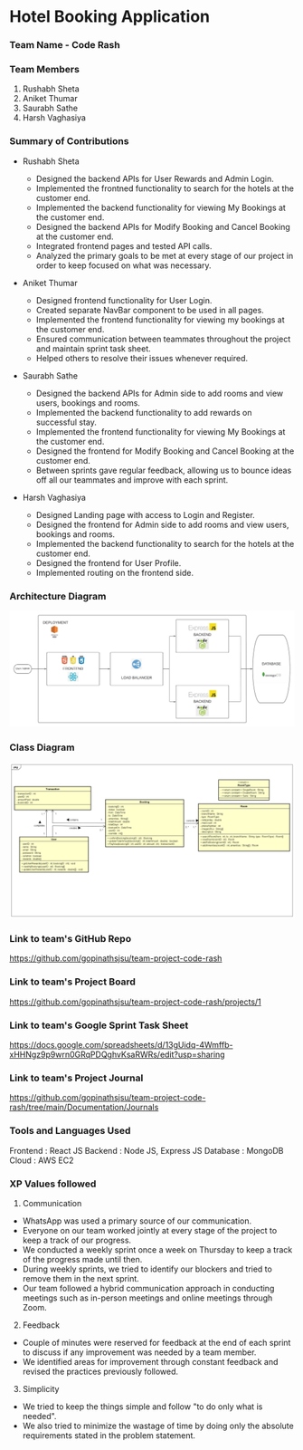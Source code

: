 # Hotel Booking Application

### Team Name - Code Rash

### Team Members
1. Rushabh Sheta
2. Aniket Thumar
3. Saurabh Sathe
4. Harsh Vaghasiya

### Summary of Contributions
- Rushabh Sheta
  - Designed the backend APIs for User Rewards and Admin Login.
  - Implemented the frontned functionality to search for the hotels at the customer end.
  - Implemented the backend functionality for viewing My Bookings at the customer end.
  - Designed the backend APIs for Modify Booking and Cancel Booking at the customer end.
  - Integrated frontend pages and tested API calls.
  - Analyzed the primary goals to be met at every stage of our project in order to keep focused on what was necessary.
  
- Aniket Thumar
  - Designed frontend functionality for User Login.
  - Created separate NavBar component to be used in all pages.
  - Implemented the frontend functionality for viewing my bookings at the customer end.
  - Ensured communication between teammates throughout the project and maintain sprint task sheet.
  - Helped others to resolve their issues whenever required.

- Saurabh Sathe
  - Designed the backend APIs for Admin side to add rooms and view users, bookings and rooms.
  - Implemented the backend functionality to add rewards on successful stay.
  - Implemented the frontend functionality for viewing My Bookings at the customer end.
  - Designed the frontend for Modify Booking and Cancel Booking at the customer end.
  - Between sprints gave regular feedback, allowing us to bounce ideas off all our teammates and improve with each sprint.

- Harsh Vaghasiya
  - Designed Landing page with access to Login and Register.
  - Designed the frontend for Admin side to add rooms and view users, bookings and rooms.
  - Implemented the backend functionality to search for the hotels at the customer end.
  - Designed the frontend for User Profile.
  - Implemented routing on the frontend side.
  

### Architecture Diagram
![](https://github.com/gopinathsjsu/team-project-code-rash/blob/main/Documentation/Diagrams/Architecture%20Diagram.jpeg)

### Class Diagram
![](https://github.com/gopinathsjsu/team-project-code-rash/blob/main/Documentation/Diagrams/Class%20Diagram.png)

### Link to team's GitHub Repo 
https://github.com/gopinathsjsu/team-project-code-rash

### Link to team's Project Board
https://github.com/gopinathsjsu/team-project-code-rash/projects/1

### Link to team's Google Sprint Task Sheet
https://docs.google.com/spreadsheets/d/13gUidq-4Wmffb-xHHNgz9p9wrn0GRqPDQghvKsaRWRs/edit?usp=sharing

### Link to team's Project Journal
https://github.com/gopinathsjsu/team-project-code-rash/tree/main/Documentation/Journals

### Tools and Languages Used
Frontend : React JS
Backend : Node JS, Express JS
Database : MongoDB
Cloud : AWS EC2

### XP Values followed
1. Communication
  - WhatsApp was used a primary source of our communication.
  - Everyone on our team worked jointly at every stage of the project to keep a track of our progress.
  - We conducted a weekly sprint once a week on Thursday to keep a track of the progress made until then.
  - During weekly sprints, we tried to identify our blockers and tried to remove them in the next sprint.
  - Our team followed a hybrid communication approach in conducting meetings such as in-person meetings and online meetings through Zoom.   

2. Feedback
  - Couple of minutes were reserved for feedback at the end of each sprint to discuss if any improvement was needed by a team member. 
  - We identified areas for improvement through constant feedback and revised the practices previously followed. 
   
3. Simplicity
  - We tried to keep the things simple and follow "to do only what is needed".
  - We also tried to minimize the wastage of time by doing only the absolute requirements stated in the problem statement.
  
